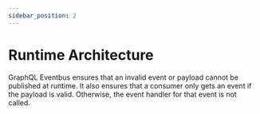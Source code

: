 ```yaml
---
sidebar_position: 2
---
```


# Runtime Architecture

GraphQL Eventbus ensures that an invalid event or payload cannot be published at runtime. It also ensures that a consumer only gets an event if the payload is valid. Otherwise, the event handler for that event is not called.
